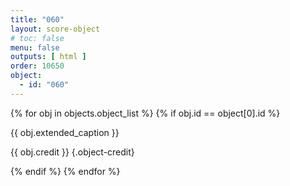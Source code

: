 ```yaml
---
title: "060"
layout: score-object
# toc: false
menu: false
outputs: [ html ]
order: 10650
object:
  - id: "060"
---
```


{% for obj in objects.object_list %}
{% if obj.id == object[0].id %}

{{ obj.extended_caption }}

{{ obj.credit }} {.object-credit}

{% endif %}
{% endfor %}
